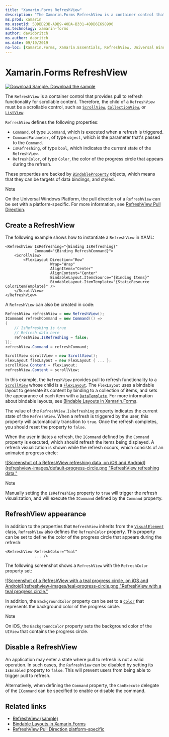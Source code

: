 ```yaml
---
title: "Xamarin.Forms RefreshView"
description: "The Xamarin.Forms RefreshView is a container control that provides pull to refresh functionality for scrollable content."
ms.prod: xamarin
ms.assetId: 58DBD23B-ADB9-40DA-B331-4DDB6E698990
ms.technology: xamarin-forms
author: davidbritch
ms.author: dabritch
ms.date: 09/19/2019
no-loc: [Xamarin.Forms, Xamarin.Essentials, RefreshView, Universal Windows Platform]
---
```


# Xamarin.Forms RefreshView

[![Download Sample.](~/media/shared/download.png) Download the sample](/samples/xamarin/xamarin-forms-samples/userinterface-refreshviewdemo/)

The `RefreshView` is a container control that provides pull to refresh functionality for scrollable content. Therefore, the child of a `RefreshView` must be a scrollable control, such as [`ScrollView`](xref:Xamarin.Forms.ScrollView), [`CollectionView`](xref:Xamarin.Forms.CollectionView), or [`ListView`](xref:Xamarin.Forms.ListView).

`RefreshView` defines the following properties:

- `Command`, of type `ICommand`, which is executed when a refresh is triggered.
- `CommandParameter`, of type `object`, which is the parameter that's passed to the `Command`.
- `IsRefreshing`, of type `bool`, which indicates the current state of the `RefreshView`.
- `RefreshColor`, of type `Color`, the color of the progress circle that appears during the refresh.

These properties are backed by [`BindableProperty`](xref:Xamarin.Forms.BindableProperty) objects, which means that they can be targets of data bindings, and styled.

> [!NOTE]
> On the Universal Windows Platform, the pull direction of a `RefreshView` can be set with a platform-specific. For more information, see [RefreshView Pull Direction](~/xamarin-forms/platform/windows/refreshview-pulldirection.md).

## Create a RefreshView

The following example shows how to instantiate a `RefreshView` in XAML:

```xaml
<RefreshView IsRefreshing="{Binding IsRefreshing}"
             Command="{Binding RefreshCommand}">
    <ScrollView>
        <FlexLayout Direction="Row"
                    Wrap="Wrap"
                    AlignItems="Center"
                    AlignContent="Center"
                    BindableLayout.ItemsSource="{Binding Items}"
                    BindableLayout.ItemTemplate="{StaticResource ColorItemTemplate}" />
    </ScrollView>
</RefreshView>
```

A `RefreshView` can also be created in code:

```csharp
RefreshView refreshView = new RefreshView();
ICommand refreshCommand = new Command(() =>
{
    // IsRefreshing is true
    // Refresh data here
    refreshView.IsRefreshing = false;
});
refreshView.Command = refreshCommand;

ScrollView scrollView = new ScrollView();
FlexLayout flexLayout = new FlexLayout { ... };
scrollView.Content = flexLayout;
refreshView.Content = scrollView;
```

In this example, the `RefreshView` provides pull to refresh functionality to a [`ScrollView`](xref:Xamarin.Forms.ScrollView) whose child is a [`FlexLayout`](xref:Xamarin.Forms.FlexLayout). The `FlexLayout` uses a bindable layout to generate its content by binding to a collection of items, and sets the appearance of each item with a [`DataTemplate`](xref:Xamarin.Forms.DataTemplate). For more information about bindable layouts, see [Bindable Layouts in Xamarin.Forms](~/xamarin-forms/user-interface/layouts/bindable-layouts.md).

The value of the `RefreshView.IsRefreshing` property indicates the current state of the `RefreshView`. When a refresh is triggered by the user, this property will automatically transition to `true`. Once the refresh completes, you should reset the property to `false`.

When the user initiates a refresh, the `ICommand` defined by the `Command` property is executed, which should refresh the items being displayed. A refresh visualization is shown while the refresh occurs, which consists of an animated progress circle:

[![Screenshot of a RefreshView refreshing data, on iOS and Android](refreshview-images/default-progress-circle.png "RefreshView refreshing data."](refreshview-images/default-progress-circle-large.png#lightbox "RefreshView refreshing data")

> [!NOTE]
> Manually setting the `IsRefreshing` property to `true` will trigger the refresh visualization, and will execute the `ICommand` defined by the `Command` property.

## RefreshView appearance

In addition to the properties that `RefreshView` inherits from the [`VisualElement`](xref:Xamarin.Forms.VisualElement) class, `RefreshView` also defines the `RefreshColor` property. This property can be set to define the color of the progress circle that appears during the refresh:

```xaml
<RefreshView RefreshColor="Teal"
             ... />
```

The following screenshot shows a `RefreshView` with the `RefreshColor` property set:

[![Screenshot of a RefreshView with a teal progress circle, on iOS and Android](refreshview-images/teal-progress-circle.png "RefreshView with a teal progress circle."](refreshview-images/teal-progress-circle-large.png#lightbox "RefreshView with a teal progress circle")

In addition, the `BackgroundColor` property can be set to a [`Color`](xref:Xamarin.Forms.Color) that represents the background color of the progress circle.

> [!NOTE]
> On iOS, the `BackgroundColor` property sets the background color of the `UIView` that contains the progress circle.

## Disable a RefreshView

An application may enter a state where pull to refresh is not a valid operation. In such cases, the `RefreshView` can be disabled by setting its `IsEnabled` property to `false`. This will prevent users from being able to trigger pull to refresh.

Alternatively, when defining the `Command` property, the `CanExecute` delegate of the `ICommand` can be specified to enable or disable the command.

## Related links

- [RefreshView (sample)](/samples/xamarin/xamarin-forms-samples/userinterface-refreshviewdemo/)
- [Bindable Layouts in Xamarin.Forms](~/xamarin-forms/user-interface/layouts/bindable-layouts.md)
- [RefreshView Pull Direction platform-specific](~/xamarin-forms/platform/windows/refreshview-pulldirection.md)